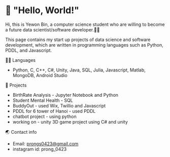 

<!--
**ybin0423/ybin0423** is a ✨ _special_ ✨ repository because its `README.md` (this file) appears on your GitHub profile.

Here are some ideas to get you started:

- 🔭 I’m currently working on ...
- 🌱 I’m currently learning ...
- 👯 I’m looking to collaborate on ...
- 🤔 I’m looking for help with ...
- 💬 Ask me about ...
- 📫 How to reach me: ...
- 😄 Pronouns: ...
- ⚡ Fun fact: ...
-->
# 👋 "Hello, World!"

Hi, this is Yewon Bin, a computer science student who are willing to become a future data scientist/software developer.👩‍💻

This page contains my start up projects of data science and software development, which are written in programming languages such as Python, PDDL, and Javascript.


👩‍🎓 Languages
* Python, C, C++, C#, Unity, Java, SQL, Julia, Javascript, Matlab, MongoDB, Android Studio

🚀 Projects
* BirthRate Analysis - Jupyter Notebook and Python
* Student Mental Health - SQL
* BuddyOut -  used Wix, Twillio and Javascript
* PDDL for 6 tower of Hanoi - used PDDL
* chatbot project - using python
* working on - unity 3D game project using C# and unity

🌏 Contact info
* Email: prongs0423@gmail.com
* instagram id: prong_0423

